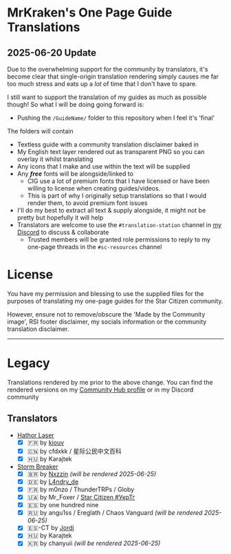 # MrKraken's One Page Guide Translations
## 2025-06-20 Update
Due to the overwhelming support for the community by translators, it's become clear that single-origin translation rendering simply causes me far too much stress and eats up a *lot* of time that I don't have to spare.

I still want to support the translation of my guides as much as possible though! So what I will be doing going forward is:
- Pushing the `/GuideName/` folder to this repository when I feel it's 'final'

The folders will contain
- Textless guide with a community translation disclaimer baked in
- My English text layer rendered out as transparent PNG so you can overlay it whilst translating
- Any icons that I make and use within the text will be supplied
- Any ***free*** fonts will be alongside/linked to
  - CIG use a lot of premium fonts that I have licensed or have been willing to license when creating guides/videos.
  - This is part of why I originally setup translations so that I would render them, to avoid premium font issues
- I'll do my best to extract all text & supply alongside, it might not be pretty but hopefully it will help
- Translators are welcome to use the `#translation-station` channel in [my Discord](https://discord.gg/mrkraken) to discuss & collaborate
  - Trusted members will be granted role permissions to reply to my one-page threads in the `#sc-resources` channel

# License
You have my permission and blessing to use the supplied files for the purposes of translating my one-page guides for the Star Citizen community.

However, ensure not to remove/obscure the 'Made by the Community image', RSI footer disclaimer, my socials information or the community translation disclaimer.


---
# Legacy
Translations rendered by me prior to the above change. 
You can find the rendered versions on my [Community Hub profile](https://robertsspaceindustries.com/community-hub/user/MrKraken) or in my Discord community
## Translators
- [Hathor Laser](https://robertsspaceindustries.com/community-hub/post/hathor-laser-one-page-guide-V4mCVfAgVSXbc)
  - [x] 🇫🇷 by [kiouv](https://x.com/Journalduverse)
  - [x] 🇨🇳 by cfdxkk / 星际公民中文百科
  - [x] 🇭🇺 by Karajtek
- [Storm Breaker](https://robertsspaceindustries.com/community-hub/post/storm-breaker-one-page-guide-XTU7HaiJkZyFs)
  - [X] 🇧🇷 by [Nxzzin](https://x.com/onxzzin) *(will be rendered 2025-06-25)*
  - [x] 🇩🇪 by [L4ndry_de](https://x.com/L4ndry_de)
  - [x] 🇫🇷 by m0nzo / ThunderTRPs / Globy
  - [x] 🇺🇦 by Mr_Foxer / [Star Citizen #УкрТг](https://t.me/s/starcitizen_news)
  - [x] 🇪🇸 by one hundred nine 
  - [X] 🇷🇺 by angu1ss / Ereglath / Chaos Vanguard *(will be rendered 2025-06-25)*
  - [x] 🇪🇸-CT by [Jordi](https://x.com/jansol)
  - [x] 🇭🇺 by Karajtek
  - [X] 🇰🇷 by chanyuii *(will be rendered 2025-06-25)*

